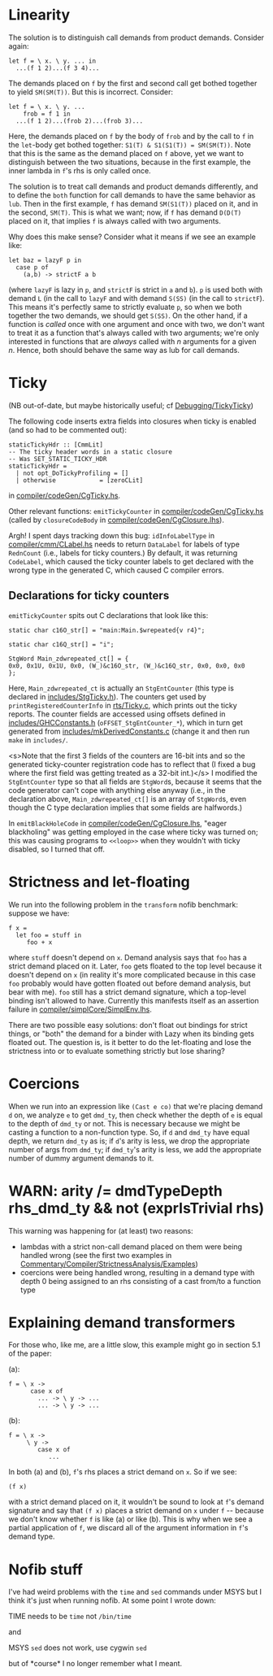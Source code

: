 # Linearity



The solution is to distinguish call demands from product demands. Consider again:


```wiki
let f = \ x. \ y. ... in
  ...(f 1 2)...(f 3 4)...
```


The demands placed on `f` by the first and second call get bothed together to yield `SM(SM(T))`. But this is incorrect. Consider:


```wiki
let f = \ x. \ y. ... 
    frob = f 1 in
  ...(f 1 2)...(frob 2)...(frob 3)...
```


Here, the demands placed on `f` by the body of `frob` and by the call to `f` in the `let`-body get bothed together: `S1(T) & S1(S1(T)) = SM(SM(T))`. Note that this is the same as the demand placed on `f` above, yet we want to distinguish between the two situations, because in the first example, the inner lambda in `f`'s rhs is only called once. 



The solution is to treat call demands and product demands differently, and to define the `both` function for call demands to have the same behavior as `lub`. Then in the first example, `f` has demand `SM(S1(T))` placed on it, and in the second, `SM(T)`. This is what we want; now, if `f` has demand `D(D(T)` placed on it, that implies `f` is always called with two arguments.



Why does this make sense? Consider what it means if we see an example like:


```wiki
let baz = lazyF p in
  case p of
    (a,b) -> strictF a b
```


(where `lazyF` is lazy in `p`, and `strictF` is strict in `a` and `b`). `p` is used both with demand `L` (in the call to `lazyF` and with demand `S(SS)` (in the call to `strictF`). This means it's perfectly same to strictly evaluate `p`, so when we both together the two demands, we should get `S(SS)`. On the other hand, if a function is *called* once with one argument and once with two, we don't want to treat it as a function that's always called with two arguments; we're only interested in functions that are *always* called with *n* arguments for a given *n*. Hence, both should behave the same way as lub for call demands.


# Ticky



(NB out-of-date, but maybe historically useful; cf [Debugging/TickyTicky](debugging/ticky-ticky))



The following code inserts extra fields into closures when ticky is enabled (and so had to be commented out):


```wiki
staticTickyHdr :: [CmmLit]
-- The ticky header words in a static closure
-- Was SET_STATIC_TICKY_HDR
staticTickyHdr = 
  | not opt_DoTickyProfiling = []
  | otherwise		     = [zeroCLit]
```


in [compiler/codeGen/CgTicky.hs](/trac/ghc/browser/ghc/compiler/codeGen/CgTicky.hs).



Other relevant functions: `emitTickyCounter` in [compiler/codeGen/CgTicky.hs](/trac/ghc/browser/ghc/compiler/codeGen/CgTicky.hs) (called by `closureCodeBody` in [compiler/codeGen/CgClosure.lhs](/trac/ghc/browser/ghc/compiler/codeGen/CgClosure.lhs)).



Argh! I spent days tracking down this bug: `idInfoLabelType` in [compiler/cmm/CLabel.hs](/trac/ghc/browser/ghc/compiler/cmm/CLabel.hs) needs to return `DataLabel` for labels of type `RednCount` (i.e., labels for ticky counters.) By default, it was returning `CodeLabel`, which caused the ticky counter labels to get declared with the wrong type in the generated C, which caused C compiler errors.


## Declarations for ticky counters



`emitTickyCounter` spits out C declarations that look like this:


```wiki
static char c16O_str[] = "main:Main.$wrepeated{v r4}";

static char c16Q_str[] = "i";

StgWord Main_zdwrepeated_ct[] = {
0x0, 0x1U, 0x1U, 0x0, (W_)&c16O_str, (W_)&c16Q_str, 0x0, 0x0, 0x0
};
```


Here, `Main_zdwrepeated_ct` is actually an `StgEntCounter` (this type is declared in [includes/StgTicky.h](/trac/ghc/browser/ghc/includes/StgTicky.h)). The counters get used by `printRegisteredCounterInfo` in [rts/Ticky.c](/trac/ghc/browser/ghc/rts/Ticky.c), which prints out the ticky reports. The counter fields are accessed using offsets defined in [includes/GHCConstants.h](/trac/ghc/browser/ghc/includes/GHCConstants.h) (`oFFSET_StgEntCounter_*`), which in turn get generated from [includes/mkDerivedConstants.c](/trac/ghc/browser/ghc/includes/mkDerivedConstants.c) (change it and then run `make` in `includes/`. 



\<s\>Note that the first 3 fields of the counters are 16-bit ints and so the generated ticky-counter registration code has to reflect that (I fixed a bug where the first field was getting treated as a 32-bit int.)\</s\> I modified the `StgEntCounter` type so that all fields are `StgWord`s, because it seems that the code generator can't cope with anything else anyway (i.e., in the declaration above, `Main_zdwrepeated_ct[]` is an array of `StgWord`s, even though the C type declaration implies that some fields are halfwords.)



In `emitBlackHoleCode` in [compiler/codeGen/CgClosure.lhs](/trac/ghc/browser/ghc/compiler/codeGen/CgClosure.lhs), "eager blackholing" was getting employed in the case where ticky was turned on; this was causing programs to `<<loop>>` when they wouldn't with ticky disabled, so I turned that off.


# Strictness and let-floating



We run into the following problem in the `transform` nofib benchmark: suppose we have:


```wiki
f x = 
  let foo = stuff in
     foo + x
```


where `stuff` doesn't depend on `x`. Demand analysis says that `foo` has a strict demand placed on it. Later, `foo` gets floated to the top level because it doesn't depend on `x` (in reality it's more complicated because in this case `foo` probably would have gotten floated out before demand analysis, but bear with me). `foo` still has a strict demand signature, which a top-level binding isn't allowed to have. Currently this manifests itself as an assertion failure in [compiler/simplCore/SimplEnv.lhs](/trac/ghc/browser/ghc/compiler/simplCore/SimplEnv.lhs).



There are two possible easy solutions: don't float out bindings for strict things, or "both" the demand for a binder with Lazy when its binding gets floated out. The question is, is it better to do the let-floating and lose the strictness into or to evaluate something strictly but lose sharing?


# Coercions



When we run into an expression like `(Cast e co)` that we're placing demand `d` on, we analyze `e` to get `dmd_ty`, then check whether the depth of `e` is equal to the depth of `dmd_ty` or not. This is necessary because we might be casting a function to a non-function type. So, if `d` and `dmd_ty` have equal depth, we return `dmd_ty` as is; if `d`'s arity is less, we drop the appropriate number of args from `dmd_ty`; if `dmd_ty`'s arity is less, we add the appropriate number of dummy argument demands to it.


# WARN: arity /= dmdTypeDepth rhs\_dmd\_ty && not (exprIsTrivial rhs)



This warning was happening for (at least) two reasons:


- lambdas with a strict non-call demand placed on them were being handled wrong (see the first two examples in [Commentary/Compiler/StrictnessAnalysis/Examples](commentary/compiler/strictness-analysis/examples))
- coercions were being handled wrong, resulting in a demand type with depth 0 being assigned to an rhs consisting of a cast from/to a function type

# Explaining demand transformers



For those who, like me, are a little slow, this example might go in section 5.1 of the paper:



(a):


```wiki
f = \ x -> 
      case x of
        ... -> \ y -> ...
        ... -> \ y -> ...
```


(b):


```wiki
f = \ x ->
     \ y ->
        case x of
           ...
```


In both (a) and (b), `f`'s rhs places a strict demand on `x`. So if we see:


```wiki
(f x)
```


with a strict demand placed on it, it wouldn't be sound to look at `f`'s demand signature and say that `(f x)` places a strict demand on `x` under `f` -- because we don't know whether `f` is like (a) or like (b). This is why when we see a partial application of `f`, we discard all of the argument information in `f`'s demand type.


# Nofib stuff



I've had weird problems with the `time` and `sed` commands under MSYS but I think it's just when running nofib. At some point I wrote down:



TIME needs to be `time` not `/bin/time`



and



MSYS `sed` does not work, use cygwin `sed`



but of \*course\* I no longer remember what I meant.


